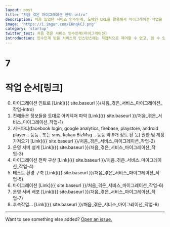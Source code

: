 ```yaml
---
layout: post
title: "처음 겪은 마이그레이션 전략-intro"
description: 처음 있었던 서비스 인수인계, 도메인 URL을 활용해서 마이그레이션 작업을 수행하다
image: 'https://i.imgur.com/EKnqkCJ.png'
category: 'startup'
twitter_text: 처음 겪은 서비스 인수인계(마이그레이션)
introduction: 인수인계 받을 서비스의 인스턴스에는 직접적으로 제어할 수 없고, 쓸 수 있는건 소스코드와 그 당시 작업 했던 사람. 설정코드는 공백이며, 깃 로그 또한 없다. 이 때 초급 개발자가 선택한 마이그레이션 전략.
---
```


# 7


# 작업 순서[링크]

0. 마이그레이션 인트로 [Link]({{ site.baseurl }}/처음_겪은_서비스_마이그레이션_작업-intro)
1. 전해들은 정보들을 토대로 아키텍쳐 파악 [Link]({{ site.baseurl }}/처음_겪은_서비스_마이그레이션_작업-1)
2. 서드파티(facebook login, google analytics, firebase, playstore, android player... 등등.. 또는 sms, kakao BizMsg .. 등등 약 9개 정도 된 듯) 권한 및 계정 가져오기 [Link]({{ site.baseurl }}/처음_겪은_서비스_마이그레이션_작업-2)
3. 운영 서버 설계 [Link]({{ site.baseurl }}/처음_겪은_서비스_마이그레이션_작업-3)
4. 마이그레이션 전략 구상 [Link]({{ site.baseurl }}/처음_겪은_서비스_마이그레이션_작업-4)
5. 테스트 환경 구축 [Link]({{ site.baseurl }}/처음_겪은_서비스_마이그레이션_작업-5)
6. 마이그레이션 [Link]({{ site.baseurl }}/처음_겪은_서비스_마이그레이션_작업-6)
7. 운영 서버 배포 [Link]({{ site.baseurl }}/처음_겪은_서비스_마이그레이션_작업-7)
8. 후속작업... [Link]({{ site.baseurl }}/처음_겪은_서비스_마이그레이션_작업-8)

-----

Want to see something else added? <a href="https://github.com/poole/poole/issues/new">Open an issue.</a>
